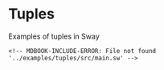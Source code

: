 # Tuples

Examples of tuples in Sway

```sway
<!-- MDBOOK-INCLUDE-ERROR: File not found '../examples/tuples/src/main.sw' -->
```

